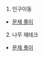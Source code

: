 1. 인구이동
* [문제 풀이](https://ht.oopy.io/46167413-5e35-499c-bdc3-9d62a0c7d3bc)
2. 나무 재테크
* [문제 풀이](https://ht.oopy.io/5079f61d-304f-470a-beb8-4b7ca529e018)